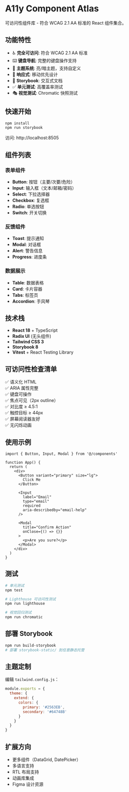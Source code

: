# A11y Component Atlas

可访问性组件库 - 符合 WCAG 2.1 AA 标准的 React 组件集合。

## 功能特性

- ♿ **完全可访问**: 符合 WCAG 2.1 AA 标准
- ⌨️ **键盘导航**: 完整的键盘操作支持
- 🎨 **主题系统**: 亮/暗主题，支持自定义
- 📱 **响应式**: 移动优先设计
- 📖 **Storybook**: 交互式文档
- ✅ **单元测试**: 高覆盖率测试
- 🎭 **视觉测试**: Chromatic 快照测试

## 快速开始

```bash
npm install
npm run storybook
```

访问: http://localhost:8505

## 组件列表

### 表单组件
- **Button**: 按钮（主要/次要/危险）
- **Input**: 输入框（文本/邮箱/密码）
- **Select**: 下拉选择器
- **Checkbox**: 复选框
- **Radio**: 单选按钮
- **Switch**: 开关切换

### 反馈组件
- **Toast**: 提示通知
- **Modal**: 对话框
- **Alert**: 警告信息
- **Progress**: 进度条

### 数据展示
- **Table**: 数据表格
- **Card**: 卡片容器
- **Tabs**: 标签页
- **Accordion**: 手风琴

## 技术栈

- **React 18** + TypeScript
- **Radix UI** (无头组件)
- **Tailwind CSS 3**
- **Storybook 8**
- **Vitest** + React Testing Library

## 可访问性检查清单

✅ 语义化 HTML  
✅ ARIA 属性完整  
✅ 键盘可操作  
✅ 焦点可见（2px outline）  
✅ 对比度 ≥ 4.5:1  
✅ 触控目标 ≥ 44px  
✅ 屏幕阅读器友好  
✅ 无闪烁动画  

## 使用示例

```tsx
import { Button, Input, Modal } from '@/components'

function App() {
  return (
    <div>
      <Button variant="primary" size="lg">
        Click Me
      </Button>
      
      <Input 
        label="Email"
        type="email"
        required
        aria-describedby="email-help"
      />
      
      <Modal 
        title="Confirm Action"
        onClose={() => {}}
      >
        <p>Are you sure?</p>
      </Modal>
    </div>
  )
}
```

## 测试

```bash
# 单元测试
npm test

# Lighthouse 可访问性测试
npm run lighthouse

# 视觉回归测试
npm run chromatic
```

## 部署 Storybook

```bash
npm run build-storybook
# 部署 storybook-static/ 到任意静态托管
```

## 主题定制

编辑 `tailwind.config.js`：

```js
module.exports = {
  theme: {
    extend: {
      colors: {
        primary: '#2563EB',
        secondary: '#64748B'
      }
    }
  }
}
```

## 扩展方向

- 更多组件（DataGrid, DatePicker）
- 多语言支持
- RTL 布局支持
- 动画库集成
- Figma 设计资源

